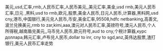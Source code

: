 <p>
    <br/>
</p>
<p>
    <br/>
</p>
<p>
    <br/><!-- Crypto Converter ⚡ Widget -->
    <crypto-converter-widget amount="1" shadow="true" symbol="false" live="true" fiat="united-states-dollar" crypto="bitcoin" font-family="inherit" background-color="#ffffff" decimal-places="2" border-radius="0.5rem"></crypto-converter-widget><a href="https://currencyrate.today/" target="_blank" rel="noopener"></a>
</p><!-- /Crypto Converter ⚡ Widget -->
<p>
    <br/>
</p>
<p>
    美元,usd,汇率,rmb,人民币汇率,人民币美元,,美元汇率,美金,usd rmb,美元人民币汇率,日元 ,黑料,usd to rmb,欧元,股票,美金人民币,日元人民币,计算器,黑料网,usd cny,港币,中国银行,美元兑人民币,币安,美金汇率<span style="text-wrap-mode: wrap;">,</span>95508,hdfc netbanking,高善文,波兰兑换美元,rmb to zar,kimi,aaa,澳元对人民币汇率,英镑符号,澳元人民币,个人所得税,越南盾兑美元,,马币兑人民币,欧元符号,aud to cny,个税计算器,курс доллара,韩元汇率,卢布兑人民币,dollar to inr, cny to sgd,anz,英伟达股票,渣打银行,美元人民币汇率走势
</p>
<p>
    <br/>
</p>
<p>
  
